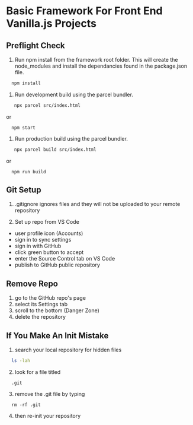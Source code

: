 # Basic Framework For Front End Vanilla.js Projects

## Preflight Check
1. Run npm install from the framework root folder. This will create the node_modules and install the dependancies found in the package.json file.
```bash
  npm install
```

1. Run development build using the parcel bundler.
```bash
   npx parcel src/index.html
```
or
```
  npm start
```

1. Run production build using the parcel bundler.
```bash
   npx parcel build src/index.html
```
or
```
  npm run build
```


## Git Setup
1.  .gitignore ignores files and they will not be uploaded to your remote repository

2.  Set up repo from VS Code
   -  user profile icon (Accounts)
   -  sign in to sync settings
   -  sign in with GitHub
   -  click green button to accept
   -  enter the Source Control tab on VS Code
   -  publish to GitHub public repository


## Remove Repo
1.  go to the GitHub repo's page
2.  select its Settings tab
3.  scroll to the bottom (Danger Zone)
4.  delete the repository


## If You Make An Init Mistake
1.  search your local repository for hidden files
```bash
  ls -lah
```
2.  look for a file titled
```
  .git
```
3.  remove the .git file by typing
```
  rm -rf .git
```
4.  then re-init your repository